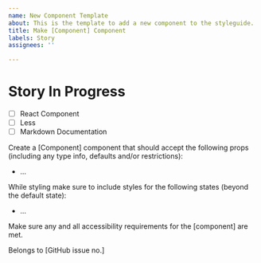 ```yaml
---
name: New Component Template
about: This is the template to add a new component to the styleguide.
title: Make [Component] Component
labels: Story
assignees: ''

---
```


# Story In Progress

- [ ] React Component
- [ ] Less
- [ ] Markdown Documentation

Create a [Component] component that should accept the following props (including any type info, defaults and/or restrictions):
- ...

While styling make sure to include styles for the following states (beyond the default state):
- ...

Make sure any and all accessibility requirements for the [component] are met.

Belongs to [GitHub issue no.]
